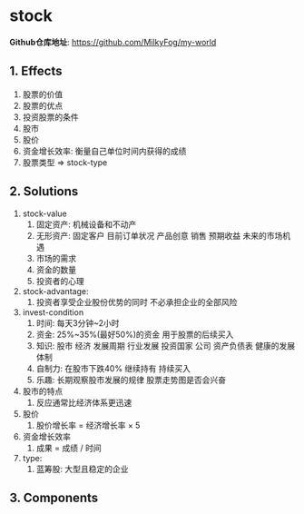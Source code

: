 # stock

**Github仓库地址**: <https://github.com/MilkyFog/my-world>

## 1. **Effects**

1. 股票的价值
2. 股票的优点
3. 投资股票的条件
4. 股市
5. 股价
6. 资金增长效率: 衡量自己单位时间内获得的成绩
7. 股票类型 => stock-type

## 2. **Solutions**

1. stock-value
   1. 固定资产: 机械设备和不动产
   2. 无形资产: 固定客户 目前订单状况 产品创意 销售 预期收益 未来的市场机遇
   3. 市场的需求
   4. 资金的数量
   5. 投资者的心理
2. stock-advantage:
   1. 投资者享受企业股份优势的同时 不必承担企业的全部风险
3. invest-condition
   1. 时间: 每天3分钟~2小时
   2. 资金: 25%~35%(最好50%)的资金 用于股票的后续买入
   3. 知识: 股市 经济 发展周期 行业发展 投资国家 公司 资产负债表 健康的发展体制
   4. 自制力: 在股市下跌40% 继续持有 持续买入
   5. 乐趣: 长期观察股市发展的规律 股票走势图是否会兴奋
4. 股市的特点
   1. 反应通常比经济体系更迅速
5. 股价
   1. 股价增长率 = 经济增长率 × 5
6. 资金增长效率
   1. 成果 = 成绩 / 时间
7. type:
   1. 蓝筹股: 大型且稳定的企业

## 3. **Components**
